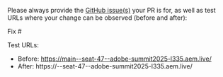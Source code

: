 Please always provide the [GitHub issue(s)](../issues) your PR is for, as well as test URLs where your change can be observed (before and after):

Fix #<gh-issue-id>

Test URLs:
- Before: https://main--seat-47--adobe-summit2025-l335.aem.live/
- After: https://<branch>--seat-47--adobe-summit2025-l335.aem.live/
